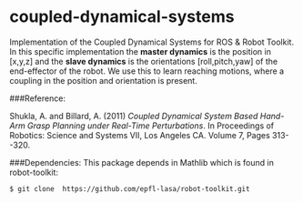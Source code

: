 # coupled-dynamical-systems
Implementation of the Coupled Dynamical Systems for ROS &amp; Robot Toolkit. In this specific implementation the **master dynamics** is the position in [x,y,z] and the **slave dynamics** is the orientations [roll,pitch,yaw] of the end-effector of the robot. We use this to learn reaching motions, where a coupling in the position and orientation is present. 

###Reference:

Shukla, A. and Billard, A. (2011) *Coupled Dynamical System Based Hand-Arm Grasp Planning under Real-Time Perturbations*. In Proceedings of Robotics: Science and Systems VII, Los Angeles CA. Volume 7, Pages 313--320.

###Dependencies:
This package depends in Mathlib which is found in robot-toolkit:
```
$ git clone  https://github.com/epfl-lasa/robot-toolkit.git
```
